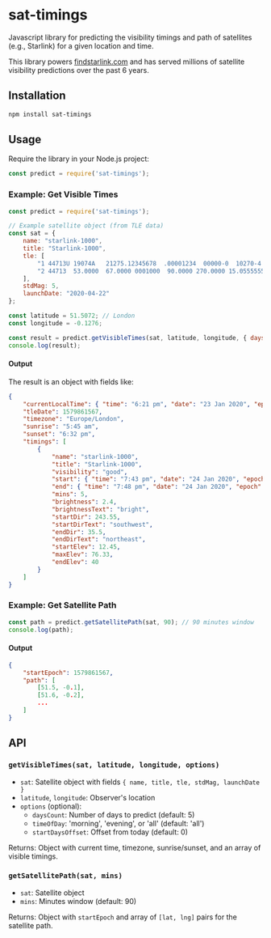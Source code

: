 # sat-timings

Javascript library for predicting the visibility timings and path of satellites (e.g., Starlink) for a given location and time.

This library powers [findstarlink.com](https://findstarlink.com) and has served millions of satellite visibility predictions over the past 6 years.

## Installation

```sh
npm install sat-timings
```

## Usage

Require the library in your Node.js project:

```js
const predict = require('sat-timings');
```

### Example: Get Visible Times

```js
const predict = require('sat-timings');

// Example satellite object (from TLE data)
const sat = {
	name: "starlink-1000",
	title: "Starlink-1000",
	tle: [
		"1 44713U 19074A   21275.12345678  .00001234  00000-0  10270-4 0  9991",
		"2 44713  53.0000  67.0000 0001000  90.0000 270.0000 15.05555555    10"
	],
	stdMag: 5,
	launchDate: "2020-04-22"
};

const latitude = 51.5072; // London
const longitude = -0.1276;

const result = predict.getVisibleTimes(sat, latitude, longitude, { daysCount: 5, startDaysOffset: -1 });
console.log(result);
```

#### Output
The result is an object with fields like:

```json
{
	"currentLocalTime": { "time": "6:21 pm", "date": "23 Jan 2020", "epoch": 1579861567 },
	"tleDate": 1579861567,
	"timezone": "Europe/London",
	"sunrise": "5:45 am",
	"sunset": "6:32 pm",
	"timings": [
		{
			"name": "starlink-1000",
			"title": "Starlink-1000",
			"visibility": "good",
			"start": { "time": "7:43 pm", "date": "24 Jan 2020", "epoch": 1579861567 },
			"end": { "time": "7:48 pm", "date": "24 Jan 2020", "epoch": 1579861883 },
			"mins": 5,
			"brightness": 2.4,
			"brightnessText": "bright",
			"startDir": 243.55,
			"startDirText": "southwest",
			"endDir": 35.5,
			"endDirText": "northeast",
			"startElev": 12.45,
			"maxElev": 76.33,
			"endElev": 40
		}
	]
}
```

### Example: Get Satellite Path

```js
const path = predict.getSatellitePath(sat, 90); // 90 minutes window
console.log(path);
```

#### Output
```json
{
	"startEpoch": 1579861567,
	"path": [
		[51.5, -0.1],
		[51.6, -0.2],
		...
	]
}
```

## API

### `getVisibleTimes(sat, latitude, longitude, options)`

- `sat`: Satellite object with fields `{ name, title, tle, stdMag, launchDate }`
- `latitude`, `longitude`: Observer's location
- `options` (optional):
	- `daysCount`: Number of days to predict (default: 5)
	- `timeOfDay`: 'morning', 'evening', or 'all' (default: 'all')
	- `startDaysOffset`: Offset from today (default: 0)

Returns: Object with current time, timezone, sunrise/sunset, and an array of visible timings.

### `getSatellitePath(sat, mins)`

- `sat`: Satellite object
- `mins`: Minutes window (default: 90)

Returns: Object with `startEpoch` and array of `[lat, lng]` pairs for the satellite path.
